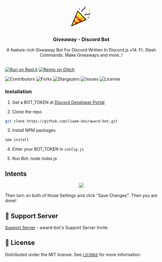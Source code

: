 <br/>
<p align="center">
  <a href="https://github.com/liaam-dev/award-bot">
    <img src="./award.png" alt="Logo" width="80" height="80">
  </a>

  <h3 align="center">Giveaway - Discord Bot</h3>

  <p align="center">
    A feature-rich Giveaway Bot For Discord Written In Discord.js v14. Ft. Slash Commands. Make Giveaways and more..!
    <br/>
    <br/>

  [![Run on Repl.it](https://repl.it/badge/github/liaam-dev/award-bot)](https://repl.it/github/liaam-dev/award-bot)
  [![Remix on Glitch](https://cdn.glitch.com/2703baf2-b643-4da7-ab91-7ee2a2d00b5b%2Fremix-button.svg)](https://glitch.com/edit/#!/import/github/liaam-dev/award-bot)

  ![Contributors](https://img.shields.io/github/contributors/liaam-dev/award-bot?color=dark-green) 
  ![Forks](https://img.shields.io/github/forks/liaam-dev/award-bot?style=social) 
  ![Stargazers](https://img.shields.io/github/stars/liaam-dev/award-bot?style=social) 
  ![Issues](https://img.shields.io/github/issues/liaam-dev/award-bot) 
  ![License](https://img.shields.io/github/license/liaam-dev/award-bot)

  ### Installation

1. Get a BOT_TOKEN  at [Discord Developer Portal](https://discord.com/developers/applications)

2. Clone the repo

```sh
git clone https://github.com/liaam-dev/award-bot.git
```

3. Install NPM packages

```sh
npm install
```

4. Enter your BOT_TOKEN in `config.js`

5. Run Bot: node index.js

## Intents


<p align="center">
  <a href="https://github.com/liaam-dev/award-bot">
    <img src="https://user-images.githubusercontent.com/50886682/196232974-d9cfc18c-92c5-43bd-b1bc-ff1cae3df701.png">

  </a>
</p>
Then turn on both of those Settings and click "Save Changes". Then you are done!

## 💌 Support Server

[Support Server](https://discord.gg/PeV2Qj5SHD) - award-bot's Support Server Invite


## 🔐 License

Distributed under the MIT license. See [`LICENSE`](https://github.com/liaam-dev/award-bot/blob/master/LICENSE) for more information.
